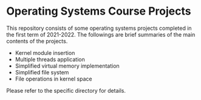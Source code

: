 # Operating Systems Course Projects

This repository consists of some operating systems projects completed in the first term of 2021-2022. The followings are brief summaries of the main contents of the projects. 

- Kernel module insertion
- Multiple threads application
- Simplified virtual memory implementation
- Simplified file system
- File operations in kernel space

Please refer to the specific directory for details.